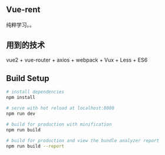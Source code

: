 ## Vue-rent
纯粹学习。。

## 用到的技术
vue2 + vue-router + axios + webpack + Vux + Less + ES6


## Build Setup
``` bash
# install dependencies
npm install

# serve with hot reload at localhost:8080
npm run dev

# build for production with minification
npm run build

# build for production and view the bundle analyzer report
npm run build --report
```

